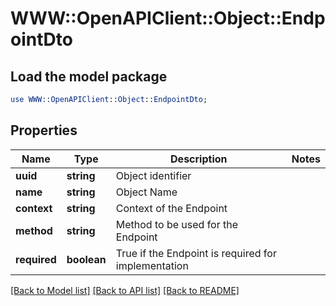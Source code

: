 # WWW::OpenAPIClient::Object::EndpointDto

## Load the model package
```perl
use WWW::OpenAPIClient::Object::EndpointDto;
```

## Properties
Name | Type | Description | Notes
------------ | ------------- | ------------- | -------------
**uuid** | **string** | Object identifier | 
**name** | **string** | Object Name | 
**context** | **string** | Context of the Endpoint | 
**method** | **string** | Method to be used for the Endpoint | 
**required** | **boolean** | True if the Endpoint is required for implementation | 

[[Back to Model list]](../README.md#documentation-for-models) [[Back to API list]](../README.md#documentation-for-api-endpoints) [[Back to README]](../README.md)


